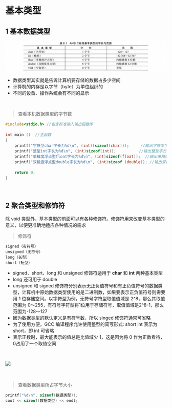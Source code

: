

&emsp;
# 基本类型

## 1 基本数据类型
![](images/ANSI_C.png)
- 数据类型其实就是告诉计算机要存储的数据占多少空间
- 计算机的内存是以字节（byte）为单位组织的
- 不同的设备、操作系统会有不同的显示


&emsp;
>查看本机数据类型的字节数
```c++
#include<stdio.h> //包含标准输入输出函数库

int main ()  //主函数
{
    printf("字符型char字长为%d\n", (int)(sizeof(char)));     //输出字符型字长 
    printf("整型int字长为%d\n", (int)sizeof(int));          //输出整型字长
    printf("单精度浮点型float字长为%d\n", (int)sizeof(float));  //输出单精度浮点型字长 
    printf("双精度浮点型double字长为%d\n", (int)sizeof (double)); //输出双精度浮点型字长 
    
    return 0; 
}
```
&emsp;
## 2 聚合类型和修饰符
除 void 类型外，基本类型的前面可以有各种修饰符。修饰符用来改变基本类型的意义，以便更准确地适应各种情况的需求
>修饰符
```c++
signed（有符号）    
unsigned（无符号）
long（长型）
short（短型）
```
- signed、short、long 和 unsigned 修饰符适用于 **char** 和 **int** 两种基本类型      
- long 还可用于 double    
- unsigned 和 signed 修饰符分别表示无正负值符号和有正负值符号的数据类型，计算机中原始数据类型使用的是二进制数，如果要表示正负值符号则需要用 1 位存储空间。以字符型为例，无符号字符型取值值域是 2^8，那么其取值范围为 0～255，有符号字符型将1位用于存储符号，取值值域是2^8-1，那么范围为-128～127
- 因为数据类型的默认定义是有符号数，所以 singed 修饰符通常可省略
- 为了使用方便，GCC 编译程序允许使用整型的简写形式: short int 表示为 short，即 int 可省略
- 表示正数时，最大能表示的值总是比值域少 1，这是因为将 0 作为正数看待，0占用了一个取值空间

&emsp;
</div align=center>
    <image src="images/ANSI_C2.png" width=800>

<div>

&emsp;
>查看数据类型所占字节大小
```c++
printf("%d\n", sizeof(数据类型));
cout << sizeof(数据类型) << endl;
```

